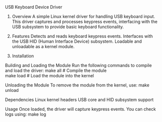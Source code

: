USB Keyboard Device Driver

1. Overview
A simple Linux kernel driver for handling USB keyboard input. This driver captures and processes keypress events, interfacing with the USB subsystem to provide basic keyboard functionality.

2. Features
Detects and reads keyboard keypress events.
Interfaces with the USB HID (Human Interface Device) subsystem.
Loadable and unloadable as a kernel module.

3. Installation

Building and Loading the Module
Run the following commands to compile and load the driver:
make all       # Compile the module  
make load      # Load the module into the kernel  

Unloading the Module
To remove the module from the kernel, use:
make unload 
 
Dependencies
Linux kernel headers
USB core and HID subsystem support

Usage
Once loaded, the driver will capture keypress events. You can check logs using:
make log
